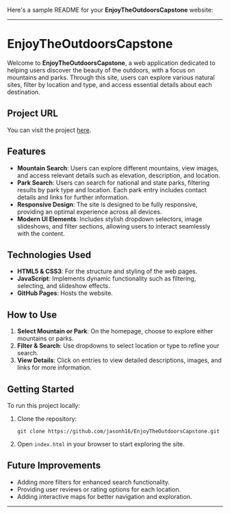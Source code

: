 Here's a sample README for your **EnjoyTheOutdoorsCapstone** website:

---

# EnjoyTheOutdoorsCapstone

Welcome to **EnjoyTheOutdoorsCapstone**, a web application dedicated to helping users discover the beauty of the outdoors, with a focus on mountains and parks. Through this site, users can explore various natural sites, filter by location and type, and access essential details about each destination.

## Project URL

You can visit the project [here](https://jasonh16.github.io/EnjoyTheOutdoorsCapstone/index.html).

## Features

- **Mountain Search**: Users can explore different mountains, view images, and access relevant details such as elevation, description, and location.
- **Park Search**: Users can search for national and state parks, filtering results by park type and location. Each park entry includes contact details and links for further information.
- **Responsive Design**: The site is designed to be fully responsive, providing an optimal experience across all devices.
- **Modern UI Elements**: Includes stylish dropdown selectors, image slideshows, and filter sections, allowing users to interact seamlessly with the content.

## Technologies Used

- **HTML5 & CSS3**: For the structure and styling of the web pages.
- **JavaScript**: Implements dynamic functionality such as filtering, selecting, and slideshow effects.
- **GitHub Pages**: Hosts the website.

## How to Use

1. **Select Mountain or Park**: On the homepage, choose to explore either mountains or parks.
2. **Filter & Search**: Use dropdowns to select location or type to refine your search.
3. **View Details**: Click on entries to view detailed descriptions, images, and links for more information.

## Getting Started

To run this project locally:

1. Clone the repository:
   ```
   git clone https://github.com/jasonh16/EnjoyTheOutdoorsCapstone.git
   ```
2. Open `index.html` in your browser to start exploring the site.

## Future Improvements

- Adding more filters for enhanced search functionality.
- Providing user reviews or rating options for each location.
- Adding interactive maps for better navigation and exploration.

---

